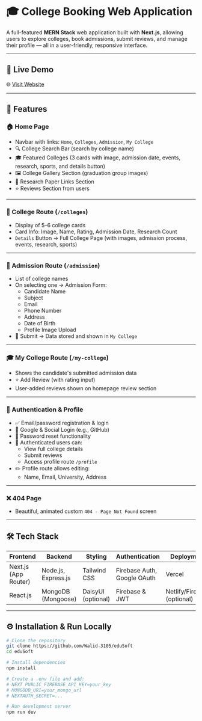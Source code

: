 # 🎓 College Booking Web Application

A full-featured **MERN Stack** web application built with **Next.js**, allowing users to explore colleges, book admissions, submit reviews, and manage their profile — all in a user-friendly, responsive interface.

---

## 🚀 Live Demo

🌐 [Visit Website](https://edu-soft-roan.vercel.app)

---

## 📌 Features

### 🏠 Home Page

- Navbar with links: `Home`, `Colleges`, `Admission`, `My College`
- 🔍 College Search Bar (search by college name)
- 🎓 Featured Colleges (3 cards with image, admission date, events, research, sports, and details button)
- 🖼️ College Gallery Section (graduation group images)
- 📄 Research Paper Links Section
- ⭐ Reviews Section from users

---

### 🏫 College Route (`/colleges`)

- Display of 5–6 college cards
- Card Info: Image, Name, Rating, Admission Date, Research Count
- `Details` Button → Full College Page (with images, admission process, events, research, sports)

---

### 📝 Admission Route (`/admission`)

- List of college names
- On selecting one → Admission Form:
  - Candidate Name
  - Subject
  - Email
  - Phone Number
  - Address
  - Date of Birth
  - Profile Image Upload
- 🎯 Submit → Data stored and shown in `My College`

---

### 🎓 My College Route (`/my-college`)

- Shows the candidate's submitted admission data
- ⭐ Add Review (with rating input)
- User-added reviews shown on homepage review section

---

### 👤 Authentication & Profile

- ✅ Email/password registration & login
- 🔐 Google & Social Login (e.g., GitHub)
- 🔁 Password reset functionality
- 🧍 Authenticated users can:
  - View full college details
  - Submit reviews
  - Access profile route `/profile`
- ✏️ Profile route allows editing:
  - Name, Email, University, Address

---

### ❌ 404 Page

- Beautiful, animated custom `404 - Page Not Found` screen

---

## 🛠️ Tech Stack

| Frontend             | Backend             | Styling            | Authentication              | Deployment                  |
| -------------------- | ------------------- | ------------------ | --------------------------- | --------------------------- |
| Next.js (App Router) | Node.js, Express.js | Tailwind CSS       | Firebase Auth, Google OAuth | Vercel                      |
| React.js             | MongoDB (Mongoose)  | DaisyUI (optional) | Firebase & JWT              | Netlify/Firebase (optional) |

---

## ⚙️ Installation & Run Locally

```bash
# Clone the repository
git clone https://github.com/Walid-3105/eduSoft
cd eduSoft

# Install dependencies
npm install

# Create a .env file and add:
# NEXT_PUBLIC_FIREBASE_API_KEY=your_key
# MONGODB_URI=your_mongo_url
# NEXTAUTH_SECRET=...

# Run development server
npm run dev
```
